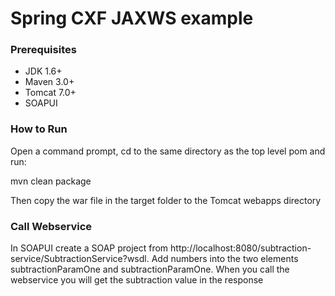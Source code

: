# Spring CXF JAXWS example

### Prerequisites

* JDK 1.6+
* Maven 3.0+
* Tomcat 7.0+ 
* SOAPUI

### How to Run
Open a command prompt, cd to the same directory as the top level pom and run:

mvn clean package

Then copy the war file in the target folder to the Tomcat webapps directory

### Call Webservice

In SOAPUI create a SOAP project from http://localhost:8080/subtraction-service/SubtractionService?wsdl.  Add numbers into the two elements subtractionParamOne and subtractionParamOne.  When you call the webservice you will get the subtraction value in the response



